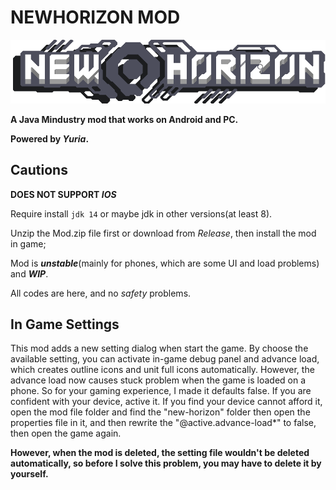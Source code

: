 # NEWHORIZON MOD

![Logo](assets/sprites-override/ui/logo.png)

****A Java Mindustry mod that works on Android and PC.****

**Powered by *Yuria*.**

## Cautions
**DOES NOT SUPPORT _IOS_**

Require install `jdk 14` or maybe jdk in other versions(at least 8).

Unzip the Mod.zip file first or download from _Release_, then install the mod in game;

Mod is ***unstable***(mainly for phones, which are some UI and load problems) and ***WIP***.

All codes are here, and no *safety* problems.

## In Game Settings
This mod adds a new setting dialog when start the game.
By choose the available setting, you can activate in-game debug panel and advance load, which creates outline icons and unit full icons automatically.
However, the advance load now causes stuck problem when the game is loaded on a phone. So for your gaming experience, I made it defaults false. If you are confident with your device, active it.
If you find your device cannot afford it, open the mod file folder and find the "new-horizon" folder then open the properties file in it, and then rewrite the "@active.advance-load*" to false, then open the game again.

**However, when the mod is deleted, the setting file wouldn't be deleted automatically, so before I solve this problem, you may have to delete it by yourself.**

